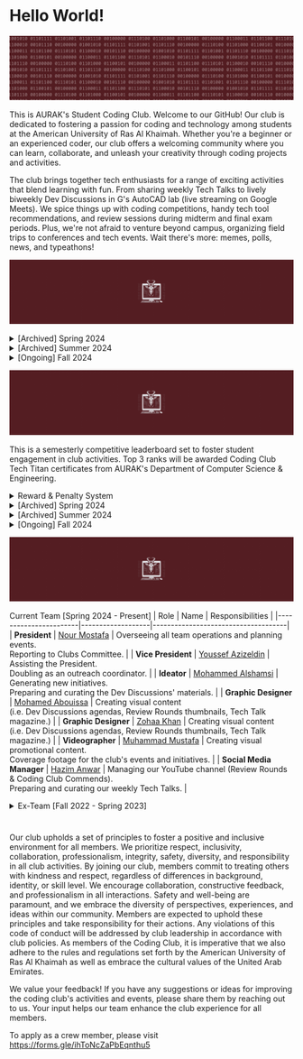 # Hello World!
![](motto.gif)

This is AURAK's Student Coding Club. Welcome to our GitHub! Our club is dedicated to fostering a passion for coding and technology among students at the American University of Ras Al Khaimah. Whether you're a beginner or an experienced coder, our club offers a welcoming community where you can learn, collaborate, and unleash your creativity through coding projects and activities.

The club brings together tech enthusiasts for a range of exciting activities that blend learning with fun. From sharing weekly Tech Talks to lively biweekly Dev Discussions in G's AutoCAD lab (live streaming on Google Meets). We spice things up with coding competitions, handy tech tool recommendations, and review sessions during midterm and final exam periods. Plus, we're not afraid to venture beyond campus, organizing field trips to conferences and tech events. Wait there's more: memes, polls, news, and typeathons!

![](achievements.gif)

<details>
  <summary> [Archived] Spring 2024 </summary>

- [x] Renovate all of the club's brand graphics.
- [x] Establish an online presence on Github, YouTube, and Email.
- [x] Advertise vacant positions. (x3) 
- [x] Hire a new management team.
- [x] Acquire department faculty sponsors.
- [x] Establish Tech Talks: the weekly news, announcements, projects, polls, and memes post.
- [x] Establish Dev Discussions: 4 meet-ups per semester where we cover some extracurricular CS topics.
- [x] Establish Review Rounds: the YT review videos posted to aid students in preparing for their midterms and finals at AURAK.
- [x] [Winning Most Active Student Club Award.](cert.png)

**Total number of Tech Talks posted: 8** <br>
**Total number of Dev Discussions hosted: 2** <br>
**Total number of Review Rounds posted: 4** <br>
**Total number of events organized: 0** <br>
**Total amount of budget used: 0 AED** <br>
</details>

<details>
  <summary> [Archived] Summer 2024 </summary>

- [x] Hire a team of reviewers for Review Rounds.
- [x] Rebrand Tech Talk as a magazine.
- [x] Hire a graphic designer.
- [x] Books & Bytes collab with the Book Club. Created a tech-themed summer reading list and hosted an online reflective discussion. 

**Total number of Tech Talks posted: 9** <br>
**Total number of Dev Discussions hosted: 0** <br>
**Total number of Review Rounds posted: 2** <br>
**Total number of events organized: 1** <br>
**Total amount of budget used: 0 AED** <br>
</details>

<details>
  <summary> [Ongoing] Fall 2024 </summary>

- [x] Participate in AURAK's club fair (banner, brochures, posters, and activities).
- [x] Renovate the Tech Titans Rewards & Penalties system.
- [x] Organize a trip to Wetex 2024.
- [x] Organize the department orientation event for freshmen `cout << "Hello World!";`  

**Total number of Tech Talks posted: 0** <br>
**Total number of Dev Discussions hosted: 0** <br>
**Total number of Review Rounds posted: 0** <br>
**Total number of events organized: 0** <br>
**Total amount of budget used: 0 AED** <br>
</details>

![](techtitans.gif)

This is a semesterly competitive leaderboard set to foster student engagement in club activities. Top 3 ranks will be awarded Coding Club Tech Titan certificates from AURAK's Department of Computer Science & Engineering.

<details>
  <summary> Reward & Penalty System</summary>
  
As of Fall 2024, the points accumulate through a binary-themed multiplier system. Every member of the club starts at 1 by default and enters the leaderboard once they activate a multiplier. Keep an eye out for the penalty system!

- **(pts x 2)** for voting on Tech Talk polls and staying engaged.
- **(pts x 4)** for getting featured in the programming memes competition.
- **(pts x 4)** for attending Dev Discussions.
- **(pts x 4)** for engaging in any requested volunteering activities.
- **(pts x 8)** for getting 1st place in typeathons.
- **(pts x 8)** for getting 1st place in a mentimeter question.
- **(pts x 8)** for participating in official coding club competitions.
- **(pts x 16)** for submitting a project to showcase in Dev Discussions.
- **(pts x 32)** for winning a 1st, 2nd, or 3rd place in official coding club competitions.
- **(pts / 2)** for failing to meet the responsibilities of a volunteer position within the club.
- **(pts / 4)** for repeatedly ignoring club guidelines or expectations.
- **(pts / 8)** for plagiarism or cheating in any club competitions or events.

</details>

<details>
  <summary>[Archived] Spring 2024</summary>
<br>

| Rank | Member     |Major | Score |
|:----:|:----------:|:-----:|:-----:|
|🏆| **Ahmed Abuhajjaj**   | Artificial Intelligence | **55** |
|🥈| **Muhammad Mbarak**  | Artificial Intelligence | **40** |
|🥈| **Maram Sabri**  | Artificial Intelligence | **40** |
|🥉| **Abdulghani Sabbagh**  | Computer Engineering |**35** |
| **4**| **Zohaa Khan** | Mass Communication | **30** |
| **5**| **Fares Masarani**  | Artificial Intelligence | **20** |
| **5**| **Hinad Fransis**  | Artificial Intelligence |**20** |
| **6**| **Urita Sadallah**| Computer Science | **15** |
| **6**| **Abdullah Yousef**  | Computer Engineering| **15** |
| **6**| **Asma Aldhaibani**  | Computer Engineering | **15** |
| **7**| **Lina Abdalmajeed** | Artificial Intelligence | **10** |
| **7**|  **Abin Devarajan**  | Computer Engineering | **10** |
| **7**| **Nada Mohamed**  | Computer Engineering | **10** |
| **8**| **Kamel Mostafa**  | Computer Engineering | **5** |
| **8**| **Yousef Al Hayek**  | Artificial Intelligence | **5** |
| **8**| **Kirubel Mamo**  | Computer Science | **5** |
| **8**| **Aqsa Malik**  | Computer Science | **5** |
| **8**| **Ahaad Hussein**  | Computer Science | **5** |

|&nbsp;&nbsp;&nbsp;&nbsp;&nbsp;&nbsp;&nbsp;&nbsp;&nbsp;&nbsp;&nbsp;&nbsp;&nbsp;&nbsp;&nbsp;&nbsp;&nbsp;&nbsp;&nbsp;&nbsp;&nbsp;&nbsp;&nbsp;&nbsp;&nbsp;&nbsp; **Rank** &nbsp;&nbsp;&nbsp;&nbsp;&nbsp;&nbsp;&nbsp;&nbsp;&nbsp;&nbsp;&nbsp;&nbsp;&nbsp;&nbsp;&nbsp;&nbsp;&nbsp;&nbsp;&nbsp;&nbsp;&nbsp;&nbsp;&nbsp;&nbsp;&nbsp;&nbsp;| &nbsp;&nbsp;&nbsp;&nbsp;&nbsp;&nbsp;&nbsp;&nbsp;&nbsp;&nbsp;&nbsp;&nbsp;&nbsp;&nbsp;&nbsp;&nbsp;&nbsp;&nbsp;&nbsp;&nbsp;&nbsp;&nbsp;&nbsp;&nbsp;&nbsp;&nbsp; **Major** &nbsp;&nbsp;&nbsp;&nbsp;&nbsp;&nbsp;&nbsp;&nbsp;&nbsp;&nbsp;&nbsp;&nbsp;&nbsp;&nbsp;&nbsp;&nbsp;&nbsp;&nbsp;&nbsp;&nbsp;&nbsp;&nbsp;&nbsp;&nbsp;&nbsp;&nbsp;| &nbsp;&nbsp;&nbsp;&nbsp;&nbsp;&nbsp;&nbsp;&nbsp;&nbsp;&nbsp;&nbsp;&nbsp;&nbsp;&nbsp;&nbsp;&nbsp;&nbsp;&nbsp;&nbsp;&nbsp;&nbsp;&nbsp;&nbsp;&nbsp;&nbsp;&nbsp; **Score** &nbsp;&nbsp;&nbsp;&nbsp;&nbsp;&nbsp;&nbsp;&nbsp;&nbsp;&nbsp;&nbsp;&nbsp;&nbsp;&nbsp;&nbsp;&nbsp;&nbsp;&nbsp;&nbsp;&nbsp;&nbsp;&nbsp;&nbsp;&nbsp;&nbsp;&nbsp;|
|:-----------:|:--------------------:|:--------------:|
|🏆| **Artificial Intelligence**   | **190** |
|🥈| **Computer Engineering**  | **90** |
|🥉| **Mass Communication**   | **30** |
|🥉| **Computer Science**   |**30** |

</details>

<details>
  <summary>[Archived] Summer 2024</summary>
  
<br>

| Rank | Member     | Major | Score |
|:----:|:----------:|:-----:|:-----:|
|🏆| **Abdulghani Sabbagh** | Computer Engineering | **75** |
|🥈| **Maram Sabri**  | Artificial Intelligence |**35** |
|🥈| **Kamel Mostafa**  | Computer Engineering | **35** |
|🥉| **Asma Aldhaibani**  | Computer Engineering | **20** |
| 4 | **Abdullah Yousef**  | Computer Engineering | **15** |
| 4 | **Ali Aldahmani**  | Artificial Intelligence | **15** |
| 4 | **Urita Sadallah**  | Computer Science | **15** |
| 4 | **Sulaiman Qeer**  | Artificial Intelligence | **15** |
| 4 | **Mohamed Abouissa**  | Computer Engineering | **15** |
| 6 | **Ahaad Hussein**  | Computer Science | **15** |
| 5 | **Tia Othman**  | Artificial Intelligence | **10** | 
| 5 | **Zohaa Khan**  | Mass Communication | **10** |
| 5 | **Ahmed Abuhajjaj**   | Artificial Intelligence | **10** |
| 5 | **Samar Assaf**  | Artificial Intelligence | **10** |
| 6 | **Mazen Eltawil**  | Artificial Intelligence | **5** |
| 6 | **Muhammad Mbarak**  | Artificial Intelligence | **5** |
| 6 | **Hassan Mashaal**  | Electrical Engineering | **5** |
| 6 | **Areeba Atique**  | Computer Science | **5** |
| 6 | **Abdulla Alshehhi**  | Artificial Intelligence | **5** |
| 6 | **Muhammed Shafi**  | Computer Engineering | **5** |
| 6 | **Hamda Alali**  | Artificial Intelligence | **5** |
| 6 | **Khaula Khamis**  | Computer Science | **5** |
| 6 | **Ahmed Albakr**  | Artificial Intelligence | **5** |

|&nbsp;&nbsp;&nbsp;&nbsp;&nbsp;&nbsp;&nbsp;&nbsp;&nbsp;&nbsp;&nbsp;&nbsp;&nbsp;&nbsp;&nbsp;&nbsp;&nbsp;&nbsp;&nbsp;&nbsp;&nbsp;&nbsp;&nbsp;&nbsp;&nbsp;&nbsp;&nbsp;&nbsp;&nbsp;&nbsp; **Rank** &nbsp;&nbsp;&nbsp;&nbsp;&nbsp;&nbsp;&nbsp;&nbsp;&nbsp;&nbsp;&nbsp;&nbsp;&nbsp;&nbsp;&nbsp;&nbsp;&nbsp;&nbsp;&nbsp;&nbsp;&nbsp;&nbsp;&nbsp;&nbsp;&nbsp;&nbsp;&nbsp;&nbsp;&nbsp;&nbsp;| &nbsp;&nbsp;&nbsp;&nbsp;&nbsp;&nbsp;&nbsp;&nbsp;&nbsp;&nbsp;&nbsp;&nbsp;&nbsp;&nbsp;&nbsp;&nbsp;&nbsp;&nbsp;&nbsp;&nbsp;&nbsp;&nbsp;&nbsp;&nbsp;&nbsp;&nbsp;&nbsp;&nbsp;&nbsp;&nbsp; **Major** &nbsp;&nbsp;&nbsp;&nbsp;&nbsp;&nbsp;&nbsp;&nbsp;&nbsp;&nbsp;&nbsp;&nbsp;&nbsp;&nbsp;&nbsp;&nbsp;&nbsp;&nbsp;&nbsp;&nbsp;&nbsp;&nbsp;&nbsp;&nbsp;&nbsp;&nbsp;&nbsp;&nbsp;&nbsp;&nbsp;| &nbsp;&nbsp;&nbsp;&nbsp;&nbsp;&nbsp;&nbsp;&nbsp;&nbsp;&nbsp;&nbsp;&nbsp;&nbsp;&nbsp;&nbsp;&nbsp;&nbsp;&nbsp;&nbsp;&nbsp;&nbsp;&nbsp;&nbsp;&nbsp;&nbsp;&nbsp;&nbsp;&nbsp;&nbsp; **Score** &nbsp;&nbsp;&nbsp;&nbsp;&nbsp;&nbsp;&nbsp;&nbsp;&nbsp;&nbsp;&nbsp;&nbsp;&nbsp;&nbsp;&nbsp;&nbsp;&nbsp;&nbsp;&nbsp;&nbsp;&nbsp;&nbsp;&nbsp;&nbsp;&nbsp;&nbsp;&nbsp;&nbsp;&nbsp;|
|:-----------:|:--------------------:|:--------------:|
|🏆| **Computer Engineering**   | **165** |
|🥈| **Artificial Intelligence**  | **110** |
|🥉| **Computer Science**   | **40** |
|**4**| **Mass Communication**   |**10** |
|**5**| **Electrical Engineering** | **5** |

</details>

<details>
  <summary>[Ongoing] Fall 2024</summary>
  
<br>

| Rank | Member     | Major | Score |
|:----:|:----------:|:-----:|:-----:|
|🏆| **Hassan Khalloof**  | Artificial Intelligence | **549,755,813,888** |
|🥈| **Abdulghani Sabbagh** | Computer Engineering | **1,073,741,824** |
|🥉| **Fares Masarani**  | Artificial Intelligence | **67,108,864** |
|**4**| **Maram Sabri**  | Artificial Intelligence |**33,554,432** |
|**5**| **Arsh Khan**  | Mechanical Engineering | **2,097,152** |
|**6**| **Ahmed Abuhajjaj**   | Artificial Intelligence | **32,768** |
|**6**| **Sadiq**  | N/A | **32,768** |
|**6**| **Alex**  | N/A | **32,768** |
|**7**| **Basheer**  | Artificial Intelligence | **8,192** |
|**7**| **Urita Sadallah**  | Computer Science | **8,192** |
|**8**| **Kamel Mostafa**  | Computer Engineering | **2,048** |
|**9**| **Nada Elkadi**  | Computer Science | **1024** |
|**10**| **Abdullah Yousef**  | Computer Engineering | **256** |
|**10**| **Loai**  | Chemical Engineering | **256** |
|**11**| **Litik Aswani**  | Artificial Intelligence | **128** |
|**12**| **Aashif**  | Electrical Engineering | **64** |
|**12**| **Karam Al Tawashi**  | Mechanical Engineering | **64** |
|**13**| **Ahaad Seif**  | Computer Science | **32** |
|**13**| **Mahmoud Khalaf**  | Artificial Intelligence | **32** |
|**14**| **Hinad Fransis**  | Artificial Intelligence |**16** |
|**14**| **Taha Tunkiwala**  | Computer Engineering | **16** |
|**14**| **Edwin**  | Computer Engineering | **16** |
|**14**| **Abinraj Bhaskaran**  | Computer Engineering | **16** |
|**14**| **Omar Alnuaimi**  | Computer Engineering | **16** |
|**15**| **Yousef Al Hayek**  | Artificial Intelligence | **8** |
|**15**| **Eisa Hafiz**  | Computer Science | **8** |
|**15**| **Fazil**  | Computer Engineering | **8** |
|**15**| **Andrey**  | Computer Science | **8** |
|**15**| **Lougin**  | Architecture | **8** |
|**15**| **Farah**  | Business | **8** |
|**15**| **Mariam Awad**  | Biotechnology | **8** |
|**15**| **Hamza Khalid**  | Computer Engineering | **8** |
|**15**| **Mohamed Abusaada**  | Computer Engineering | **8** |
|**15**| **Areej**  | Biotechnology | **8** |
|**16**| **Bashar Ali**  | N/A | **4** |
|**16**| **Areedah**  | Artificial Intelligence | **4** |
|**16**| **Venkata Sivamani**  | Computer Science | **4** |
|**16**| **Nada Osama Mohamed**  | Computer Engineering | **4** |
|**16**| **Sara Alshihh**  | Architecture | **4** |
|**16**| **Asma Aldhaibani**  | Computer Engineering | **4** |
|**16**| **Mohamed Fazil Mohamed Anwar**  | Computer Engineering | **4** |
|**16**| **Fatima Farooq**  | Computer Engineering | **4** |
|**16**| **Khaula Mohammed Khamis**  | Computer Science | **4** |
|**16**| **Nada Naser**  | Computer Science | **4** |
|**16**| **Maryam Haris**  | Computer Science | **4** |
|**16**| **Laiba Shahid**  | Business | **4** |
|**16**| **Rahmet Gudeta**  | Computer Science | **4** |
|**16**| **Abdulla Alshehhi**  | Artificial Intelligence | **4** |
|**16**| **Yazan**  | N/A | **4** |
|**16**| **Hasanul**  | N/A | **4** |
|**16**| **Sandra Chaar**  | Artificial Intelligence | **4** |
|**16**| **Abijith Vathukkad**  | Computer Engineering | **4** |
|**16**| **Blessy Binu**  | Computer Engineering | **4** |
|**16**| **Habiba Selim**  | Computer Engineering | **4** |
|**16**| **Mansoor Alshehhi**  | Artificial Intelligence | **4** |
|**16**| **Rawan Rashid**  | Computer Science | **4** |
|**16**| **Muhammed Rabeeh Mattath**  | Computer Science | **4** |
|**16**| **Husain Para**  | Computer Science | **4** |
|**16**| **Lojain Mohamed**  | Artificial Intelligence | **4** |
|**16**| **Mayaz Bakoura**  | Computer Science | **4** |
|**16**| **Loai Hassan**  | Chemical Engineering | **4** |
|**16**| **Mohammed Dawoud**  | Artificial Intelligence | **4** |
|**16**| **Abdulla Osama Alsaeed**  | Artificial Intelligence | **4** |
|**16**| **Hoor Abdelrahman**  | Artificial Intelligence | **4** |
|**16**| **Samuel Joshy**  | Mechanical Engineering | **4** |
|**16**| **Lana Zanneh**  | Computer Science | **4** |
|**16**| **Muhammad Irtiza**  | Computer Science | **4** |
|**16**| **Laith Al Homoud**  | Computer Science | **4** |
|**16**| **Kenzy Osama**  | Artificial Intelligence | **4** |
|**16**| **Hoor Khleifat**  | Computer Engineering | **4** |
|**16**| **Yara Afifi**  | Computer Science | **4** |
|**16**| **Bashar Odtallah**  | Artificial Intelligence | **4** |
|**16**| **Farida Badawi**  | N/A | **4** |
|**16**| **Sami Saadi**  | Computer Science | **4** |
|**16**| **Ayman Bakroun**  | Civil Engineering | **4** |
|**16**| **Haameed Fouzaan**  | Artificial Intelligence | **4** |
|**16**| **Fatima Alam**  | Computer Engineering | **4** |
|**17**| **Mazen Eltawil**  | Artificial Intelligence | **2** |
|**17**| **Mayed**  | N/A | **2** |
|**17**| **Devananth**  | Mechanical Engineering | **2** |
|**17**| **Ahmad**  | N/A | **2** |
|**17**| **Ahmed**  | N/A | **2** |
|**17**| **Anas Qaiser**  | Artificial Intelligence | **2** |
|**17**| **Noor Mohamed**  | Artificial Intelligence | **2** |
|**17**| **Youssef Nazzai**  | Artificial Intelligence | **2** |
|**17**| **Sulaiman Qeer**  | Artificial Intelligence | **2** |
|**17**| **Mahmoud**   | N/A | **2** |
|**17**| **Rami**  | N/A | **2** |




|&nbsp;&nbsp;&nbsp;&nbsp;&nbsp;&nbsp;&nbsp;&nbsp;&nbsp;&nbsp;&nbsp;&nbsp;&nbsp;&nbsp;&nbsp;&nbsp;&nbsp;&nbsp;&nbsp;&nbsp;&nbsp;&nbsp;&nbsp;&nbsp;&nbsp;&nbsp;&nbsp;&nbsp;&nbsp;&nbsp; **Rank** &nbsp;&nbsp;&nbsp;&nbsp;&nbsp;&nbsp;&nbsp;&nbsp;&nbsp;&nbsp;&nbsp;&nbsp;&nbsp;&nbsp;&nbsp;&nbsp;&nbsp;&nbsp;&nbsp;&nbsp;&nbsp;&nbsp;&nbsp;&nbsp;&nbsp;&nbsp;&nbsp;&nbsp;&nbsp;&nbsp;| &nbsp;&nbsp;&nbsp;&nbsp;&nbsp;&nbsp;&nbsp;&nbsp;&nbsp;&nbsp;&nbsp;&nbsp;&nbsp;&nbsp;&nbsp;&nbsp;&nbsp;&nbsp;&nbsp;&nbsp;&nbsp;&nbsp;&nbsp;&nbsp;&nbsp;&nbsp;&nbsp;&nbsp;&nbsp;&nbsp; **Major** &nbsp;&nbsp;&nbsp;&nbsp;&nbsp;&nbsp;&nbsp;&nbsp;&nbsp;&nbsp;&nbsp;&nbsp;&nbsp;&nbsp;&nbsp;&nbsp;&nbsp;&nbsp;&nbsp;&nbsp;&nbsp;&nbsp;&nbsp;&nbsp;&nbsp;&nbsp;&nbsp;&nbsp;&nbsp;&nbsp;| &nbsp;&nbsp;&nbsp;&nbsp;&nbsp;&nbsp;&nbsp;&nbsp;&nbsp;&nbsp;&nbsp;&nbsp;&nbsp;&nbsp;&nbsp;&nbsp;&nbsp;&nbsp;&nbsp;&nbsp;&nbsp;&nbsp;&nbsp;&nbsp;&nbsp;&nbsp;&nbsp;&nbsp;&nbsp; **Score** &nbsp;&nbsp;&nbsp;&nbsp;&nbsp;&nbsp;&nbsp;&nbsp;&nbsp;&nbsp;&nbsp;&nbsp;&nbsp;&nbsp;&nbsp;&nbsp;&nbsp;&nbsp;&nbsp;&nbsp;&nbsp;&nbsp;&nbsp;&nbsp;&nbsp;&nbsp;&nbsp;&nbsp;&nbsp;|
|:-----------:|:--------------------:|:--------------:|
|🏆| **Artificial Intelligence**   | **549,856,518,380** |
|🥈| **Computer Engineering**  | **1,073,744,252** |
|🥉| **Mechanical Engineering**   | **2,097,222** |
|**4**| **Computer Science** | **9,320** |
|**5**| **Chemical Engineering** | **260** |
|**6**| **Electrical Engineering** | **64** |
|**7**| **Biotechnology** | **16** |
|**8**| **Architecture** | **12** |
|**8**| **Business** | **12** |
|**9**| **Civil Engineering** | **4** |

</details>

![](crew.gif)

Current Team [Spring 2024 - Present]
| Role                  | Name              | Responsibilities                    |
|-----------------------|-------------------|-------------------------------------|
| **President**         | [Nour Mostafa](https://github.com/Nour-MK)  | Overseeing all team operations and planning events. <br> Reporting to Clubs Committee. |
| **Vice President**    | [Youssef Azizeldin](https://github.com/YoussefAzizeldin)  | Assisting the President. <br> Doubling as an outreach coordinator. |
| **Ideator**           | [Mohammed Alshamsi](https://github.com/M-Alshamsi) | Generating new initiatives. <br> Preparing and curating the Dev Discussions' materials. |
| **Graphic Designer**  | [Mohamed Abouissa](https://github.com/Mohamed-Abouissa) | Creating visual content <br> (i.e. Dev Discussions agendas, Review Rounds thumbnails, Tech Talk magazine.) |
| **Graphic Designer**  | [Zohaa Khan](https://github.com/Zohaax) | Creating visual content <br> (i.e. Dev Discussions agendas, Review Rounds thumbnails, Tech Talk magazine.) |
| **Videographer**  | [Muhammad Mustafa](https://www.behance.net/mrshark25) | Creating visual promotional content. <br> Coverage footage for the club's events and initiatives. |
| **Social Media Manager** | [Hazim Anwar](https://github.com/win-x-u-r)  | Managing our YouTube channel (Review Rounds & Coding Club Commends). <br> Preparing and curating our weekly Tech Talks. |

<details>
  <summary>Ex-Team [Fall 2022 - Spring 2023]</summary>

| Role               | Name             | Responsibilities                       |
|--------------------|------------------|----------------------------------------|
| **President**      | Hinad Fransis    | Overseeing all operations and strategy. |
| **Vice President** | Ghaleb Aldoboni  | Assisting the President and managing internal affairs. |
| **Executive**      | Mai Mansour      | Executing strategic plans and projects. |
| **Executive**      | Mazin Khider     | Supporting the implementation of initiatives. |

</details>
  
#

Our club upholds a set of principles to foster a positive and inclusive environment for all members. We prioritize respect, inclusivity, collaboration, professionalism, integrity, safety, diversity, and responsibility in all club activities. By joining our club, members commit to treating others with kindness and respect, regardless of differences in background, identity, or skill level. We encourage collaboration, constructive feedback, and professionalism in all interactions. Safety and well-being are paramount, and we embrace the diversity of perspectives, experiences, and ideas within our community. Members are expected to uphold these principles and take responsibility for their actions. Any violations of this code of conduct will be addressed by club leadership in accordance with club policies. As members of the Coding Club, it is imperative that we also adhere to the rules and regulations set forth by the American University of Ras Al Khaimah as well as embrace the cultural values of the United Arab Emirates.

We value your feedback! If you have any suggestions or ideas for improving the coding club's activities and events, please share them by reaching out to us. Your input helps our team enhance the club experience for all members.

To apply as a crew member, please visit https://forms.gle/ihToNcZaPbEqnthu5
